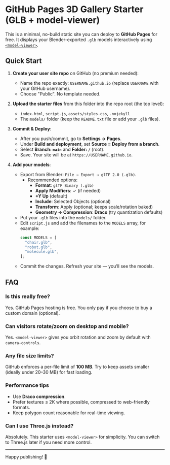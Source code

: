 # GitHub Pages 3D Gallery Starter (GLB + model-viewer)

This is a minimal, no-build static site you can deploy to **GitHub Pages** for free. It displays your
Blender-exported `.glb` models interactively using [`<model-viewer>`](https://modelviewer.dev/).

## Quick Start

1. **Create your user site repo** on GitHub (no premium needed):
   - Name the repo exactly: `USERNAME.github.io` (replace `USERNAME` with your GitHub username).
   - Choose "Public". No template needed.

2. **Upload the starter files** from this folder into the repo root (the top level):
   - `index.html`, `script.js`, `assets/styles.css`, `.nojekyll`
   - The `models/` folder (keep the `README.txt` file or add your `.glb` files).

3. **Commit & Deploy**:
   - After you push/commit, go to **Settings → Pages**.
   - Under **Build and deployment**, set **Source = Deploy from a branch**.
   - Select **Branch: `main`** and **Folder: `/`** (root).
   - Save. Your site will be at `https://USERNAME.github.io`.

4. **Add your models**:
   - Export from Blender: `File → Export → glTF 2.0 (.glb)`.
     - Recommended options:
       - **Format**: `glTF Binary (.glb)`
       - **Apply Modifiers**: ✓ (if needed)
       - **+Y Up** (default)
       - **Include**: Selected Objects (optional)
       - **Transform**: Apply (optional; keeps scale/rotation baked)
       - **Geometry → Compression**: **Draco** (try quantization defaults)
   - Put your `.glb` files into the `models/` folder.
   - Edit `script.js` and add the filenames to the `MODELS` array, for example:
     ```js
     const MODELS = [
       "chair.glb",
       "robot.glb",
       "molecule.glb",
     ];
     ```
   - Commit the changes. Refresh your site — you’ll see the models.

## FAQ

### Is this really free?
Yes. GitHub Pages hosting is free. You only pay if you choose to buy a custom domain (optional).

### Can visitors rotate/zoom on desktop and mobile?
Yes. `<model-viewer>` gives you orbit rotation and zoom by default with `camera-controls`.

### Any file size limits?
GitHub enforces a per-file limit of **100 MB**. Try to keep assets smaller (ideally under 20–30 MB) for fast loading.

### Performance tips
- Use **Draco compression**.
- Prefer textures ≤ 2K where possible, compressed to web-friendly formats.
- Keep polygon count reasonable for real-time viewing.

### Can I use Three.js instead?
Absolutely. This starter uses `<model-viewer>` for simplicity. You can switch to Three.js later if you need more control.

---

Happy publishing! 🎉
